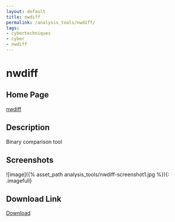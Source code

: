 ```yaml
---
layout: default
title: nwdiff
permalink: /analysis_tools/nwdiff/
tags:
- cybertechniques
- cyber
- nwdiff
---
```




nwdiff
======

Home Page
---------
[nwdiff](http://www.geocities.jp/belden_dr/ToolNwdiff_Eng.html)

Description
-----------
Binary comparison tool

Screenshots
-----------
![image]({% asset_path analysis_tools/nwdiff-screenshot1.jpg %}){: .imagefull}

Download Link
-------------
[Download](http://www.geocities.jp/belden_dr/Nwdiff.lzh)
